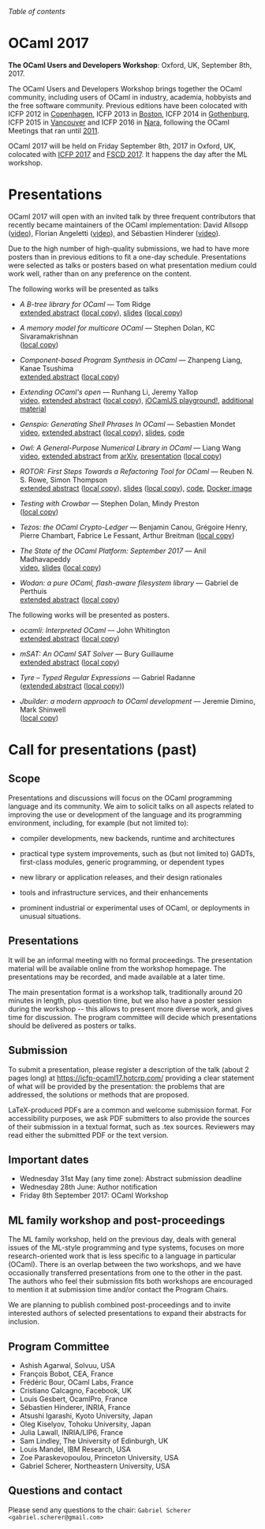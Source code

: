 <!-- ((! set title 2017 !)) -->

*Table of contents*

OCaml 2017
==========

**The OCaml Users and Developers Workshop**: Oxford, UK, September 8th, 2017.

The OCaml Users and Developers Workshop brings together the OCaml
community, including users of OCaml in industry, academia, hobbyists
and the free software community.  Previous editions have been
colocated with ICFP 2012 in [Copenhagen](http://oud.ocaml.org/2012/),
ICFP 2013 in [Boston](../2013), ICFP 2014 in [Gothenburg](../2014),
ICFP 2015 in [Vancouver](../2015) and ICFP 2016 in [Nara](../2016),
following the OCaml Meetings that ran until [2011](../2011).

OCaml 2017 will be held on Friday September 8th, 2017 in Oxford, UK,
colocated with [ICFP 2017](http://conf.researchr.org/home/icfp-2017)
and [FSCD 2017](http://www.cs.ox.ac.uk/conferences/fscd2017/). It
happens the day after the ML workshop.


Presentations
=============

OCaml 2017 will open with an invited talk by three frequent
contributors that recently became maintainers of the OCaml
implementation: David Allsopp
([video](https://www.youtube.com/watch?v=10OQHsnyg64&index=2&list=TLGGpj_CrU7rr7MxMjAxMjAxOA)),
Florian Angeletti
([video](https://www.youtube.com/watch?v=HOfdGDSypP4&list=TLGGpj_CrU7rr7MxMjAxMjAxOA&index=5)),
and Sébastien Hinderer
([video](https://www.youtube.com/watch?v=SvnyQWZkHS8&list=TLGGpj_CrU7rr7MxMjAxMjAxOA&index=1)).

Due to the high number of high-quality submissions, we had to have
more posters than in previous editions to fit a one-day
schedule. Presentations were selected as talks or posters based on
what presentation medium could work well, rather than on any
preference on the content.

The following works will be presented as talks

- _A B-tree library for OCaml_ —
  Tom Ridge  
  [extended abstract](http://www.tom-ridge.com/resources/doc/ocaml_2017.pdf)
  ([local copy](extended-abstract__2017__tom-ridge__a-b-tree-library-for-ocaml.pdf)),
  [slides](http://www.tom-ridge.com/resources/ocaml_2017_slides.pdf)
  ([local copy](slides__2017__tom-ridge__a-b-tree-library-for-ocaml.pdf))

- _A memory model for multicore OCaml_ —
  Stephen Dolan, KC Sivaramakrishnan  
  ([local copy](extended-abstract__2017__stephen-dolan_kc-sivaramakrishnan__a-memory-model-for-multicore-ocaml.pdf))

- _Component-based Program Synthesis in OCaml_ —
  Zhanpeng Liang, Kanae Tsushima  
  [extended abstract](http://www-scf.usc.edu/~zhanpenl/prog_syn.pdf)
  ([local copy](extended-abstract__2017__zhanpeng-liang_kanae-tsushima__component-based-program-synthesis-in-ocaml.pdf))

- _Extending OCaml's open_ —
  Runhang Li, Jeremy Yallop  
  [video](https://www.youtube.com/watch?v=rxCMop-dTuc&index=4&list=TLGGpj_CrU7rr7MxMjAxMjAxOA),
  [extended abstract](https://www.cl.cam.ac.uk/~jdy22/papers/extending-ocamls-open.pdf)
  ([local copy](extended-abstract__2017__runhang-li_jeremy-yallop__extending-ocaml-s-open.pdf)),
  [iOCamlJS playground!](http://ocamllabs.io/iocamljs/open-struct.html),
  [additional material](https://github.com/objmagic/ocaml-workshop-17-open-ext-talk)

- _Genspio: Generating Shell Phrases In OCaml_ —
  Sebastien Mondet  
  [video](https://www.youtube.com/watch?v=prwLcBUoYiA&index=3&list=TLGGpj_CrU7rr7MxMjAxMjAxOA),
  [extended abstract](http://wr.mondet.org/paper/smondet-genspio-ocaml17.pdf)
  ([local copy](extended-abstract__2017__sebastien-mondet__genspio-generating-shell-phrases-in-ocaml.pdf)),
  [slides](http://wr.mondet.org/slides/OCaml2017-Genspio/),
  [code](https://github.com/hammerlab/genspio)

- _Owl: A General-Purpose Numerical Library in OCaml_ —
  Liang Wang  
  [video](https://www.youtube.com/watch?v=Jyv3tJD1N3o&index=7&list=TLGGpj_CrU7rr7MxMjAxMjAxOA),
  [extended abstract](https://arxiv.org/pdf/1707.09616) from [arXiv](https://arxiv.org/abs/1707.09616),
  [presentation](https://docs.google.com/presentation/d/1A-7KiQLot3X2lLyZntrFGxsxaNir0g_2TlruBP4W2Uc/)
  ([local copy](slides__2017__liang_wang__owl-a-general-purpose-numerical-library-in-ocaml.pdf))

- _ROTOR: First Steps Towards a Refactoring Tool for OCaml_ —
  Reuben N. S. Rowe, Simon Thompson  
  [extended abstract](https://www.cs.kent.ac.uk/people/staff/rnsr/docs/rotor_ocaml-17_abstract.pdf)
  ([local copy](extended-abstract__2017__reuben-rowe_simon-thompson__rotor-first-steps-towards-a-refactoring-tool-for-ocaml.pdf)),
  [slides](https://www.cs.kent.ac.uk/people/staff/rnsr/docs/ocaml_2017_slides.pdf)
  ([local copy](slides__2017__reuben-rowe_simon-thompson__rotor-first-steps-towards-a-refactoring-tool-for-ocaml.pdf)),
  [code](https://gitlab.com/trustworthy-refactoring/), [Docker image](https://hub.docker.com/r/reubenrowe/ocaml-rotor)

- _Testing with Crowbar_ —
  Stephen Dolan, Mindy Preston  
  ([local copy](extended-abstract__2017__stephen-dolan_mindy-preston__testing-with-crowbar.pdf))

- _Tezos: the OCaml Crypto-Ledger_ —
  Benjamin Canou, Grégoire Henry, Pierre Chambart, Fabrice Le Fessant, Arthur Breitman
  ([local copy](extended-abstract__2017__benjamin-canou_gregoire-henry_pierre-chambart_fabrice-le-fessant_arthur-breitman__tezos-the-ocaml-crypto-ledger.pdf))

- _The State of the OCaml Platform: September 2017_ —
  Anil Madhavapeddy  
  [video](https://www.youtube.com/watch?v=y-1Zrzdd9KM&index=6&list=TLGGpj_CrU7rr7MxMjAxMjAxOA),
  [slides](https://speakerdeck.com/avsm/ocaml-platform-2017)
  ([local copy](slides__2017__anil-madhavapeddy__the-state-of-the-ocaml-platform-september-2017.pdf))

- _Wodan: a pure OCaml, flash-aware filesystem library_ —
  Gabriel de Perthuis  
  [extended abstract](https://g2p.github.io/research/wodan.pdf)
  ([local copy](extended-abstract__2017__gabriel-de-perthuis__wodan-a-pure-ocaml-flash-aware-filesystem-library.pdf))

The following works will be presented as posters.

- _ocamli: Interpreted OCaml_ —
  John Whitington  
  [extended abstract](http://www.cs.le.ac.uk/people/jw642/ocamlworkshop.pdf)
  ([local copy](extended-abstract__2017__john_whitington__ocamli-interpreted-ocaml.pdf))

- _mSAT: An OCaml SAT Solver_ —
  Bury Guillaume  
  [extended abstract](https://gbury.eu/public/papers/icfp2017_msat.pdf)
  ([local copy](extended-abstract__2017__guillaume-bury__msat-an-ocaml-sat-solver.pdf))

- _Tyre – Typed Regular Expressions_ —
  Gabriel Radanne  
  ([extended abstract](https://www.irif.fr/~gradanne/papers/tyre/abstract.pdf)
   ([local copy](extended-abstract__2017__gabriel-radanne__tyre-typed-regular-expressions.pdf)))

- _Jbuilder: a modern approach to OCaml development_ —
  Jeremie Dimino, Mark Shinwell  
  ([local copy](extended-abstract__2017__jeremie-dimino_mark-shinwell__jbuilder-a-modern-approach-to-ocaml-development.pdf))


Call for presentations (past)
=============================

Scope
-----

Presentations and discussions will focus on the OCaml
programming language and its community. We aim to solicit talks
on all aspects related to improving the use or development of
the language and its programming environment, including, for
example (but not limited to):

- compiler developments, new backends, runtime and architectures

- practical type system improvements, such as (but not
  limited to) GADTs, first-class modules, generic programming,
  or dependent types

- new library or application releases, and their design
  rationales

- tools and infrastructure services, and their enhancements

- prominent industrial or experimental uses of OCaml, or
  deployments in unusual situations.

Presentations
-------------

It will be an informal meeting with no formal proceedings. The
presentation material will be available online from the workshop
homepage. The presentations may be recorded, and made available
at a later time.

The main presentation format is a workshop talk, traditionally
around 20 minutes in length, plus question time, but we also
have a poster session during the workshop -- this allows to
present more diverse work, and gives time for discussion. The
program committee will decide which presentations should be
delivered as posters or talks.

Submission
----------

To submit a presentation, please register a description of the
talk (about 2 pages long) at <https://icfp-ocaml17.hotcrp.com/>
providing a clear statement of what will be provided by the
presentation: the problems that are addressed, the solutions or
methods that are proposed.

LaTeX-produced PDFs are a common and welcome submission
format. For accessibility purposes, we ask PDF submitters to
also provide the sources of their submission in a textual
format, such as .tex sources. Reviewers may read either the
submitted PDF or the text version.

Important dates
---------------

- Wednesday 31st May (any time zone): Abstract submission deadline
- Wednesday 28th June: Author notification
- Friday 8th September 2017: OCaml Workshop

ML family workshop and post-proceedings
---------------------------------------

The ML family workshop, held on the previous day, deals with
general issues of the ML-style programming and type systems,
focuses on more research-oriented work that is less specific to
a language in particular (OCaml). There is an overlap between
the two workshops, and we have occasionally transferred
presentations from one to the other in the past. The authors who
feel their submission fits both workshops are encouraged to
mention it at submission time and/or contact the Program Chairs.

We are planning to publish combined post-proceedings and to
invite interested authors of selected presentations to expand
their abstracts for inclusion.

Program Committee
-----------------

- Ashish Agarwal, Solvuu, USA
- François Bobot, CEA, France
- Frédéric Bour, OCaml Labs, France
- Cristiano Calcagno, Facebook, UK
- Louis Gesbert, OcamlPro, France
- Sébastien Hinderer, INRIA, France
- Atsushi Igarashi, Kyoto University, Japan
- Oleg Kiselyov, Tohoku University, Japan
- Julia Lawall, INRIA/LIP6, France
- Sam Lindley, The University of Edinburgh, UK
- Louis Mandel, IBM Research, USA
- Zoe Paraskevopoulou, Princeton University, USA
- Gabriel Scherer, Northeastern University, USA

Questions and contact
---------------------

Please send any questions to the chair:
`Gabriel Scherer <gabriel.scherer@gmail.com>`
